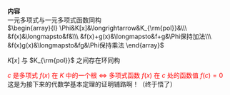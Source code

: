 **内容**  
一元多项式与一元多项式函数同构  
 $\begin{array}{l}  
\Phi&K[x]&\longrightarrow&K_{\rm{pol}}&\\\ &f(x)&\longmapsto&f&\\\ &f(x)+g(x)&\longmapsto&f+g&\Phi保持加法\\\ &f(x)g(x)&\longmapsto&fg&\Phi保持乘法  
\end{array}$  
  
 $K[x]$ 与 $K_{\rm{pol}}$ 之间存在环同构  
  
<font color=red> $c$ 是多项式 $f(x)$ 在 $K$ 中的一个根 $\Leftrightarrow$ 多项式函数 $f(x)$ 在 $c$ 处的函数值 $f(c)=0$ </font>  
这是为接下来的代数学基本定理的证明铺路啊！（终于悟了）  

